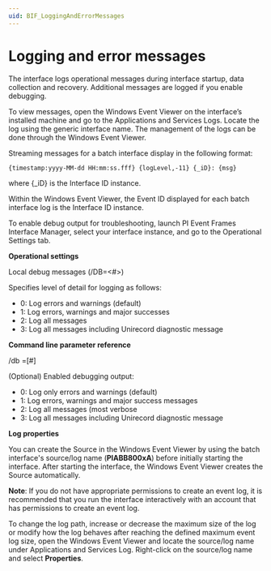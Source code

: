 ```yaml
---
uid: BIF_LoggingAndErrorMessages
---
```


# Logging and error messages

<!-- Static topic. No modifications usually required (REVISED AUGUST 2022-->

The interface logs operational messages during interface startup, data collection and recovery. Additional messages are logged if you enable debugging. 

To view messages, open the Windows Event Viewer on the interface’s installed machine and go to the Applications and Services Logs. Locate the log using the generic interface name. The management of the logs can be done through the Windows Event Viewer.

Streaming messages for a batch interface display in the following format: 

```
{timestamp:yyyy-MM-dd HH:mm:ss.fff} {logLevel,-11} {_iD}: {msg}
```

where {_iD} is the Interface ID instance.

Within the Windows Event Viewer, the Event ID displayed for each batch interface log is the Interface ID instance.

To enable debug output for troubleshooting, launch PI Event Frames Interface Manager, select your interface instance, and go to the Operational Settings tab.

**Operational settings**

Local debug messages (/DB=<#>)

Specifies level of detail for logging as follows:

* 0: Log errors and warnings (default)
* 1: Log errors, warnings and major successes
* 2: Log all messages
* 3: Log all messages including Unirecord diagnostic message

**Command line parameter reference**

/db =[#]

(Optional) Enabled debugging output:

* 0: Log only errors and warnings (default)
* 1: Log errors, warnings and major success messages
* 2: Log all messages (most verbose
* 3: Log all messages including Unirecord diagnostic message

**Log properties**

You can create the Source in the Windows Event Viewer by using the batch interface's source/log name (**PIABB800xA**) before initially starting the interface. After starting the interface, the Windows Event Viewer creates the Source automatically.

**Note**: If you do not have appropriate permissions to create an event log, it is recommended that you run the interface interactively with an account that has permissions to create an event log. 

To change the log path, increase or decrease the maximum size of the log or modify how the log behaves after reaching the defined maximum event log size, open the Windows Event Viewer and locate the source/log name under Applications and Services Log. Right-click on the source/log name and select **Properties**.

<!-- Source/Log Chart 
| Source/Log Name | Name of Interface |
| BIFConfig | PI Event Frame Interface Manager |
| PIFTBInt | PI Interface for Rockwell Factory Talk Batch |
| PIABB800xA | PI Interface for ABB 800xA Batch |
| ABB800xaPR | PI Interface for ABB 800xA Production Response Batch |
| PIEFGen | PI Event Frames Generator
| PIEMDVB | PI Interface for Emerson DeltaV Batch |
| PIWWInBatch | PI Interface for Wonderware InBatch Batch |
| PIWPASXBatch | PI Interface for Werum PAS-X Batch |
| PIRockwellPharmaSuite | PI Interface for Rockwell PharmaSuite Batch |
| PIEMDVBCS | PI Interface for Emerson Syncade Batch |
| PIGEIB | PI Interface for GE iBatch Batch |
| PISISBatch | PI Interface for Siemens Simatic Batch |  -->

